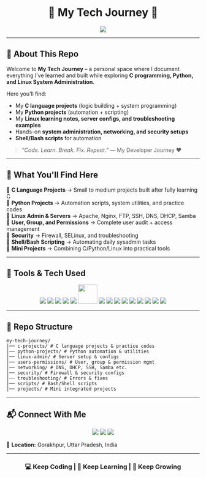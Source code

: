 <h1 align="center">🚀 My Tech Journey 🚀</h1>

<p align="center">
  <img src="https://readme-typing-svg.herokuapp.com?size=25&color=36BCF7&center=true&vCenter=true&width=700&lines=Learning+By+Doing;C+Language+Projects;Python+Projects;Linux+Servers+%7C+Automation+%7C+Configs;A+Diary+of+My+Tech+Growth" />
</p>

---

## 📖 About This Repo
Welcome to **My Tech Journey** – a personal space where I document everything I’ve learned and built while exploring **C programming, Python, and Linux System Administration**.  

Here you’ll find:  
- My **C language projects** (logic building + system programming)  
- My **Python projects** (automation + scripting)  
- My **Linux learning notes, server configs, and troubleshooting examples**  
- Hands-on **system administration, networking, and security setups**  
- **Shell/Bash scripts** for automation  

> *“Code. Learn. Break. Fix. Repeat.”* — My Developer Journey ❤️

---

## 🔧 What You'll Find Here  
🔹 **C Language Projects** → Small to medium projects built after fully learning C  
🔹 **Python Projects** → Automation scripts, system utilities, and practice codes  
🔹 **Linux Admin & Servers** → Apache, Nginx, FTP, SSH, DNS, DHCP, Samba  
🔹 **User, Group, and Permissions** → Complete user audit + access management  
🔹 **Security** → Firewall, SELinux, and troubleshooting  
🔹 **Shell/Bash Scripting** → Automating daily sysadmin tasks  
🔹 **Mini Projects** → Combining C/Python/Linux into practical tools  

---

## 🚀 Tools & Tech Used  

<p align="center">
  <!-- Programming -->
  <img src="https://img.shields.io/badge/C-00599C?style=for-the-badge&logo=c&logoColor=white" />
  <img src="https://img.shields.io/badge/Python-3776AB?style=for-the-badge&logo=python&logoColor=white" />
  <img src="https://img.shields.io/badge/Bash-4EAA25?style=for-the-badge&logo=gnubash&logoColor=white" />
  
  <!-- Linux -->
  <img src="https://img.shields.io/badge/Linux-000000?style=for-the-badge&logo=linux&logoColor=white" />
  <img src="https://img.shields.io/badge/RHEL/CentOS/AlmaLinux-EE0000?style=for-the-badge&logo=redhat&logoColor=white" />
  <img src="https://upload.wikimedia.org/wikipedia/commons/2/24/Ansible_logo.svg" width="50px"/>

  <!-- Web Servers -->
  <img src="https://img.shields.io/badge/Apache-D22128?style=for-the-badge&logo=apache&logoColor=white" />
  <img src="https://img.shields.io/badge/Nginx-009639?style=for-the-badge&logo=nginx&logoColor=white" />
  
  <!-- Networking -->
  <img src="https://img.shields.io/badge/DNS-FF9800?style=for-the-badge&logo=cloudflare&logoColor=white" />
  <img src="https://img.shields.io/badge/DHCP-673AB7?style=for-the-badge&logo=ubiquiti&logoColor=white" />
  <img src="https://img.shields.io/badge/SSH-000000?style=for-the-badge&logo=openssh&logoColor=white" />
  
  <!-- Databases -->
  <img src="https://img.shields.io/badge/MySQL-4479A1?style=for-the-badge&logo=mysql&logoColor=white" />
  <img src="https://img.shields.io/badge/PostgreSQL-336791?style=for-the-badge&logo=postgresql&logoColor=white" />

  <!-- Security -->
  <img src="https://img.shields.io/badge/Firewall-E53935?style=for-the-badge&logo=fortinet&logoColor=white" />
  <img src="https://img.shields.io/badge/SELinux-795548?style=for-the-badge&logo=redhat&logoColor=white" />
</p>

---

## 📂 Repo Structure  
```
my-tech-journey/
│── c-projects/ # C language projects & practice codes
│── python-projects/ # Python automation & utilities
│── linux-admin/ # Server setup & configs
│── users-permissions/ # User, group & permission mgmt
│── networking/ # DNS, DHCP, SSH, Samba etc.
│── security/ # Firewall & security configs
│── troubleshooting/ # Errors & fixes
│── scripts/ # Bash/Shell scripts
│── projects/ # Mini integrated projects
```
  
---

## 📬 Connect With Me  

<p align="center">
  <a href="https://linkedin.com"><img src="https://img.shields.io/badge/LinkedIn-0077B5?style=for-the-badge&logo=linkedin&logoColor=white"></a>
  <a href="mailto:jyotiswaroop.niit1@gmail.com"><img src="https://img.shields.io/badge/Email-D14836?style=for-the-badge&logo=gmail&logoColor=white"></a>
  <a href="https://jyotiswaroop20.github.io/shandilya-portfolio-website/" target="_blank">
    <img src="https://img.shields.io/badge/Portfolio-FF6F61?style=for-the-badge&logo=internet-explorer&logoColor=white"/>
  </a>
</p>

📍 **Location:** Gorakhpur, Uttar Pradesh, India  

---

<h3 align="center">💻 Keep Coding | 🐧 Keep Learning | 🚀 Keep Growing</h3>
